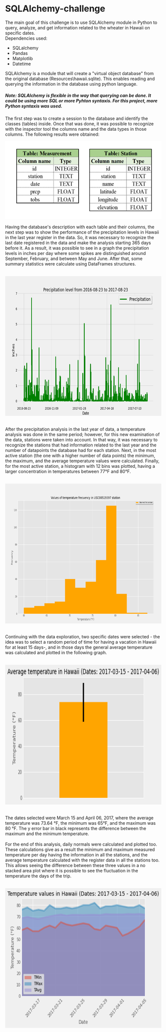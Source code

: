 # SQLAlchemy-challenge
The main goal of this challenge is to use SQLAlchemy module in Python to query, analyze, and get information related to the wheater in Hawaii on specific dates. <br/> 
Dependencies used: <br/>
- SQLalchemy <br/>
- Pandas <br/>
- Matplotlib <br/>
- Datetime <br/>

SQLAlchemy is a module that will create a "virtual object database" from the original database (Resources\hawaii.sqlite). 
This enables reading and querying the information in the database using python language. <br/>
##### Note: SQLAlchemy is flexible in the way that querying can be done. It could be using more SQL or more Pyhton syntaxis. For this project, more Python syntaxis was used. <br/>
The first step was to create a session to the database and identify the classes (tables) inside. Once that was done, it was possible to recognize with the inspector tool the columns name and the data types in those columns. The following results were obtained: <br/>
<p align="center">
  <img width="560" height="250" src="https://github.com/mariasierralizarazo/sqlalchemy-challenge/blob/master/figures/tables.png">
</p>
Having the database's description with each table and their columns, the next step was to show the performance of the precipitation levels in Hawaii in the last year register in the data.   So, it was necessary to recognize the last date registered in the data and make the analysis starting 365 days before it. As a result, it was possible to see in a graph the precipitation levels in inches per day where some spikes are distinguished around September, February, and between May and June. After that, some summary statistics were calculate using DataFrames structures.<br/>
<br/>
<p align="center">
  <img width="660" height="450" src="https://github.com/mariasierralizarazo/sqlalchemy-challenge/blob/master/figures/precipitation_figure.png">
</p>
<br/>
After the precipitation analysis in the last year of data, a temperature analysis was done in the same period; however, for this new examination of the data, stations were taken into account. In that way, it was necessary to recognize the stations that had information related to the last year and the number of datapoints the database had for each station. Next, in the most active station (the one with a higher number of data points) the minimum, the maximum, and the average temperature values were calculated.
Finally, for the most active station, a histogram with 12 bins was plotted, having a larger concentration in temperatures between 77°F and 80°F.<br/>
<br/>
<p align="center">
  <img width="660" height="450" src="https://github.com/mariasierralizarazo/sqlalchemy-challenge/blob/master/figures/histogram_temp.png">
</p>
<br/>
Continuing with the data exploration, two specific dates were selected - the idea was to select a random period of time for having a vacation in Hawaii for at least 15 days-, and in those days the general average temperature was calculated and plotted in the following graph.<br/>
<br/>
<p align="center">
  <img width="660" height="450" src="https://github.com/mariasierralizarazo/sqlalchemy-challenge/blob/master/figures/AverageTemperature.png">
</p>
<br/>
The dates selected were March 15 and April 06, 2017, where the average temperature was 73.64 °F, the minimum was  65°F, and the maximum was  80 °F. The y error bar in black represents the difference between the maximum and the minimum temperature. 
<br/><br/>
For the end of this analysis, daily normals were calculated and plotted too. These calculations give as a result the minimum and maximum measured temperature per day having the information in all the stations, and the average temperature calculated with the register data in all the stations too. This allows seeing the difference between these three values in a no stacked area plot where it is possible to see the fluctuation in the temperature the days of the trip.  
<br/><br/>
<p align="center">
  <img width="660" height="450" src="https://github.com/mariasierralizarazo/sqlalchemy-challenge/blob/master/figures/normals_values.png">
</p>
<br/>

